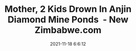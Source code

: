 ---
"title": "Mother,‌ 2 Kids‌ ‌Drown In‌ ‌Anjin‌ Diamond Mine Ponds ‌ - New Zimbabwe.com"
"date": "2021-11-18 6:6:12"
"feed_name": "GOOGLENEWSMINING"
"feed_website": "https://news.google.com/search?q=mining%2Bincident&hl=en-US&gl=US&ceid=US:en"
"feed_rss": "https://news.google.com/rss/search?q=mining%2Bincident&hl=en-US&gl=US&ceid=US:en"
"link": "https://www.newzimbabwe.com/mother%E2%80%8C-2-kids%E2%80%8C-%E2%80%8Cdrown-in%E2%80%8C-%E2%80%8Canjin%E2%80%8C-diamond-mine-ponds-%E2%80%8C/"
"source": "{'href': 'https://www.newzimbabwe.com', 'title': 'New Zimbabwe.com'}"
"file": "_posts/2021-1-1-3fa51be69fb1c9e26319bc0809aa016b1a4cf1cd.md"
"accident": "0"
"drilling": "0"
"dead": "0"
"injured": "0"
"arrested": "0"
"place": "unknown place"
"where": "unknown site"
"causes": "unknown"
"place_uri": "unknown place"
---